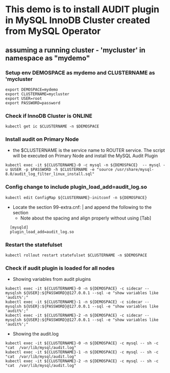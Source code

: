 # This demo is to install AUDIT plugin in MySQL InnoDB Cluster created from MySQL Operator
##  assuming a running cluster - 'mycluster' in namespace as "mydemo"

### Setup env DEMOSPACE as mydemo and CLUSTERNAME as 'mycluster
```
export DEMOSPACE=mydemo
export CLUSTERNAME=mycluster
export USER=root
export PASSWORD=password
```

### Check if InnoDB Cluster is ONLINE
```
kubectl get ic $CLUSTERNAME -n $DEMOSPACE
```

### Install audit on Primary Node
- the $CLUSTERNAME is the service name to ROUTER service.  The script will be executed on Primary Node and install the MySQL Audit Plugin
```
kubectl exec -it ${CLUSTERNAME}-0 -c mysql -n ${DEMOSPACE}  -- mysql -u $USER -p $PASSWORD -h $CLUSTERNAME -e "source /usr/share/mysql-8.0/audit_log_filter_linux_install.sql"
```

### Config change to include plugin_load_add=audit_log.so
```
kubectl edit ConfigMap ${CLUSTERNAME}-initconf -n ${DEMOSPACE}
```
- Locate the section 99-extra.cnf: | and append the following to the section
  - Note about the spacing and align properly without using [Tab]
```
  [mysqld]
  plugin_load_add=audit_log.so
```

### Restart the statefulset
```
kubectl rollout restart statefulset $CLUSTERNAME -n $DEMOSPACE
```

### Check if audit plugin is loaded for all nodes
- Showing variables from audit plugins
```
kubectl exec -it ${CLUSTERNAME}-0 -n ${DEMOSPACE} -c sidecar -- mysqlsh ${USER}:${PASSWORD}@127.0.0.1 --sql -e "show variables like 'audit%';"
kubectl exec -it ${CLUSTERNAME}-1 -n ${DEMOSPACE} -c sidecar -- mysqlsh ${USER}:${PASSWORD}@127.0.0.1 --sql -e "show variables like 'audit%';"
kubectl exec -it ${CLUSTERNAME}-2 -n ${DEMOSPACE} -c sidecar -- mysqlsh ${USER}:${PASSWORD}@127.0.0.1 --sql -e "show variables like 'audit%';"
```
- Showing the audit.log 
```
kubectl exec -it ${CLUSTERNAME}-0 -n ${DEMOSPACE} -c mysql -- sh -c "cat  /var/lib/mysql/audit.log"
kubectl exec -it ${CLUSTERNAME}-1 -n ${DEMOSPACE} -c mysql -- sh -c "cat  /var/lib/mysql/audit.log"
kubectl exec -it ${CLUSTERNAME}-2 -n ${DEMOSPACE} -c mysql -- sh -c "cat  /var/lib/mysql/audit.log"
```






